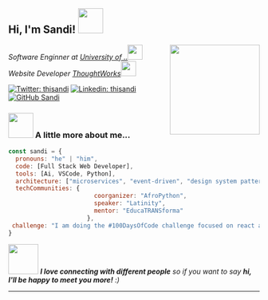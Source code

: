 <h2> Hi, I'm Sandi! <img src="https://media.giphy.com/media/mGcNjsfWAjY5AEZNw6/giphy.gif" width="50"></h2>
<img align='right' src="https://media2.giphy.com/media/v1.Y2lkPTc5MGI3NjExdnFlZzF5M214b216ejU4ZXJndWdiZnd1aTRxMmRtZm1ucnNnODhxMCZlcD12MV9pbnRlcm5hbF9naWZfYnlfaWQmY3Q9Zw/HzPtbOKyBoBFsK4hyc/giphy.gif" width="180">
<p><em>Software Enginner at <a href="http://www.unb.br">University of ..</a><img src="https://media.giphy.com/media/fYSnHlufseco8Fh93Z/giphy.gif" width="30"></br>Website Developer <a href="https://www.thoughtworks.com">ThoughtWorks</a><img src="https://media.giphy.com/media/WUlplcMpOCEmTGBtBW/giphy.gif" width="30"> 
</em></p>

[![Twitter: thisandi](https://img.shields.io/twitter/follow/Thisandi?style=social)](https://twitter.com/sandi)
[![Linkedin: thisandi](https://img.shields.io/badge/-thisandi-blue?style=flat-square&logo=Linkedin&logoColor=white&link=https://www.linkedin.com/in/thisandi/)](https://www.linkedin.com/in/thisandi/)
[![GitHub Sandi](https://img.shields.io/github/followers/thaiane?label=follow&style=social)](https://github.com/thisandi)


### <img src="https://media.giphy.com/media/VgCDAzcKvsR6OM0uWg/giphy.gif" width="50"> A little more about me...  

```javascript
const sandi = {
  pronouns: "he" | "him",
  code: [Full Stack Web Developer],
  tools: [Ai, VSCode, Python],
  architecture: ["microservices", "event-driven", "design system pattern"],
  techCommunities: {
                        coorganizer: "AfroPython",
                        speaker: "Latinity",
                        mentor: "EducaTRANSforma"
                      },
 challenge: "I am doing the #100DaysOfCode challenge focused on react and typescript"
}
```

<img src="https://media.giphy.com/media/LnQjpWaON8nhr21vNW/giphy.gif" width="60"> <em><b>I love connecting with different people</b> so if you want to say <b>hi, I'll be happy to meet you more!</b> :)</em>

---
